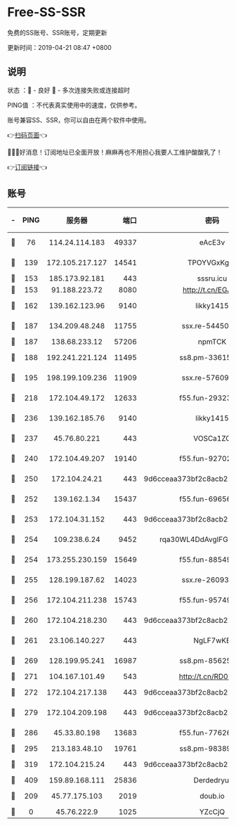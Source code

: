 # Free-SS-SSR

免费的SS账号、SSR账号，定期更新

更新时间：2019-04-21 08:47 +0800

## 说明

状态     ：🙂 - 良好 🙁 - 多次连接失败或连接超时

PING值   ：不代表真实使用中的速度，仅供参考。

账号兼容SS、SSR，你可以自由在两个软件中使用。

👉[扫码页面](https://liesauer.github.io/Free-SS-SSR/)👈

🎉🎉🎉好消息！订阅地址已全面开放！麻麻再也不用担心我要人工维护酸酸乳了！

👉[订阅链接](https://www.liesauer.net/yogurt/subscribe?ACCESS_TOKEN=DAYxR3mMaZAsaqUb)👈

## 账号

|-|PING|服务器|端口|密码|加密方式|区域|
|:----:|:----:|:-----:|-----:|:----:|:----:|:----:|
|🙂|76|114.24.114.183|49337|eAcE3v|chacha20-ietf|TW|
|🙂|139|172.105.217.127|14541|TPOYVGxKglpi|aes-256-cfb|JP|
|🙂|153|185.173.92.181|443|sssru.icu|rc4-md5|RU|
|🙂|153|91.188.223.72|8080|http://t.cn/EGJIyrl|rc4-md5|RU|
|🙂|162|139.162.123.96|9140|likky1415|aes-256-cfb|JP|
|🙂|187|134.209.48.248|11755|ssx.re-54450918|aes-256-cfb|US|
|🙂|187|138.68.233.12|57206|npmTCK|rc4-md5|US|
|🙂|188|192.241.221.124|11495|ss8.pm-33615619|aes-256-cfb|US|
|🙂|195|198.199.109.236|11909|ssx.re-57609890|aes-256-cfb|US|
|🙂|218|172.104.49.172|12633|f55.fun-29323678|aes-256-cfb|SG|
|🙂|236|139.162.185.76|9140|likky1415|aes-256-cfb|DE|
|🙂|237|45.76.80.221|443|VOSCa1ZG|aes-256-cfb|DE|
|🙂|240|172.104.49.207|19140|f55.fun-92702028|aes-256-cfb|SG|
|🙂|250|172.104.24.21|443|9d6cceaa373bf2c8acb22e60b6a58be6|aes-256-cfb|US|
|🙂|252|139.162.1.34|15437|f55.fun-69656616|aes-256-cfb|SG|
|🙂|253|172.104.31.152|443|9d6cceaa373bf2c8acb22e60b6a58be6|aes-256-cfb|US|
|🙂|254|109.238.6.24|9452|rqa30WL4DdAvgIFG6Fs3znzTa|aes-256-cfb|FR|
|🙂|254|173.255.230.159|15649|f55.fun-88549751|aes-256-cfb|US|
|🙂|255|128.199.187.62|14023|ssx.re-26093791|aes-256-cfb|SG|
|🙂|256|172.104.211.238|15743|f55.fun-95749894|aes-256-cfb|US|
|🙂|260|172.104.218.230|443|9d6cceaa373bf2c8acb22e60b6a58be6|aes-256-cfb|US|
|🙂|261|23.106.140.227|443|NgLF7wKB|aes-256-cfb|US|
|🙂|269|128.199.95.241|16987|ss8.pm-85625063|aes-256-cfb|SG|
|🙂|271|104.167.101.49|543|http://t.cn/RD0D7sx|rc4-md5|CA|
|🙂|272|172.104.217.138|443|9d6cceaa373bf2c8acb22e60b6a58be6|aes-256-cfb|US|
|🙂|279|172.104.209.198|443|9d6cceaa373bf2c8acb22e60b6a58be6|aes-256-cfb|US|
|🙂|286|45.33.80.198|13683|f55.fun-77626498|aes-256-cfb|US|
|🙂|295|213.183.48.10|19761|ss8.pm-98389702|rc4-md5|RU|
|🙂|319|172.104.215.24|443|9d6cceaa373bf2c8acb22e60b6a58be6|aes-256-cfb|US|
|🙂|409|159.89.168.111|25836|Derdedryuj|chacha20|IN|
|🙂|209|45.77.175.103|2019|doub.io|aes-128-ctr|SG|
|🙁|0|45.76.222.9|1025|YZcCjQ|rc4-md5|JP|
